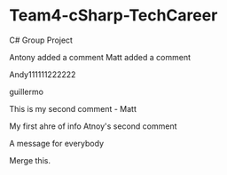 # Team4-cSharp-TechCareer
C# Group Project

Antony added a comment
Matt added a comment

Andy111111222222

guillermo



This is my second comment - Matt


My first ahre of info
Atnoy's second comment

 A message for everybody

Merge this.
